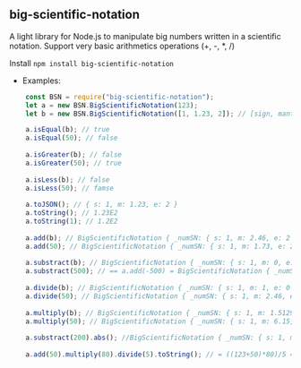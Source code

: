## big-scientific-notation

A light library for Node.js to manipulate big numbers written in a scientific notation.
Support very basic arithmetics operations (+, -, *, /)

Install
`npm install big-scientific-notation`

- Examples:
```js
    const BSN = require("big-scientific-notation");
    let a = new BSN.BigScientificNotation(123);
    let b = new BSN.BigScientificNotation([1, 1.23, 2]); // [sign, mantissa, exponent] -> 1 * 1.23 * 10^2 = 123

    a.isEqual(b); // true
    a.isEqual(50); // false
    
    a.isGreater(b); // false
    a.isGreater(50); // true
    
    a.isLess(b); // false
    a.isLess(50); // famse
    
    a.toJSON(); // { s: 1, m: 1.23, e: 2 }
    a.toString(); // 1.23E2
    a.toString(1); // 1.2E2
    
    a.add(b); // BigScientificNotation { _numSN: { s: 1, m: 2.46, e: 2 } }
    a.add(50); // BigScientificNotation { _numSN: { s: 1, m: 1.73, e: 2 } }
    
    a.substract(b); // BigScientificNotation { _numSN: { s: 1, m: 0, e: 0 } }
    a.substract(500); // == a.add(-500) = BigScientificNotation { _numSN: { s: -1, m: 3.77, e: 2 } }
    
    a.divide(b); // BigScientificNotation { _numSN: { s: 1, m: 1, e: 0 } }
    a.divide(50); // BigScientificNotation { _numSN: { s: 1, m: 2.46, e: 0 } }
    
    a.multiply(b); // BigScientificNotation { _numSN: { s: 1, m: 1.5129, e: 4 } }
    a.multiply(50); // BigScientificNotation { _numSN: { s: 1, m: 6.15, e: 3 } }
    
    a.substract(200).abs(); //BigScientificNotation { _numSN: { s: 1, m: 7.7, e: 1 } }
    
    a.add(50).multiply(80).divide(5).toString(); // = ((123+50)*80)/5 => 2.768E3
```